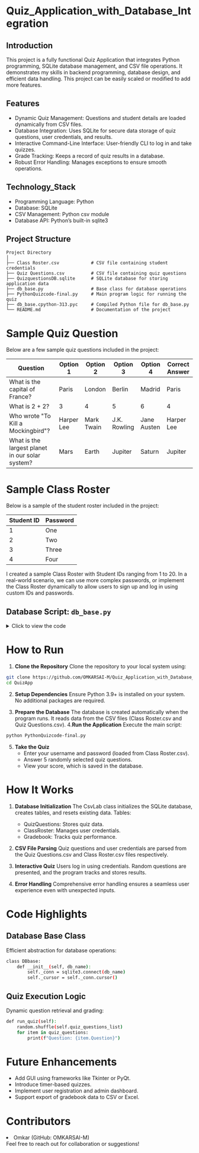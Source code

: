 # Quiz_Application_with_Database_Integration
## Introduction
  This project is a fully functional Quiz Application that integrates Python programming, SQLite database management, and CSV file operations. It demonstrates my skills in backend programming, database design, and efficient data handling. This project can be easily scaled or modified to add more features.
## Features
  <ul>
  <li>Dynamic Quiz Management: Questions and student details are loaded dynamically from CSV files.</li>
  <li>Database Integration: Uses SQLite for secure data storage of quiz questions, user credentials, and results.</li>
  <li>Interactive Command-Line Interface: User-friendly CLI to log in and take quizzes.</li>
  <li>Grade Tracking: Keeps a record of quiz results in a database.</li>
  <li>Robust Error Handling: Manages exceptions to ensure smooth operations.</li>
  </ul>
  
## Technology_Stack
  <ul>
  <li>Programming Language: Python</li>
  <li>Database: SQLite</li>
  <li>CSV Management: Python csv module</li>
  <li>Database API: Python’s built-in sqlite3</li>
  </ul>

## Project Structure

```plaintext
Project Directory
│
├── Class Roster.csv            # CSV file containing student credentials
├── Quiz Questions.csv          # CSV file containing quiz questions
├── QuizquestionsDB.sqlite      # SQLite database for storing application data
├── db_base.py                  # Base class for database operations
├── PythonQuizcode-final.py     # Main program logic for running the quiz
├── db_base.cpython-313.pyc     # Compiled Python file for db_base.py
└── README.md                   # Documentation of the project
```
# Sample Quiz Question
Below are a few sample quiz questions included in the project:

| Question                                   | Option 1    | Option 2    | Option 3    | Option 4    | Correct Answer |
|-------------------------------------------|-------------|-------------|-------------|-------------|----------------|
| What is the capital of France?            | Paris       | London      | Berlin      | Madrid      | Paris          |
| What is 2 + 2?                             | 3           | 4           | 5           | 6           | 4              |
| Who wrote "To Kill a Mockingbird"?        | Harper Lee  | Mark Twain  | J.K. Rowling| Jane Austen | Harper Lee     |
| What is the largest planet in our solar system? | Mars    | Earth       | Jupiter     | Saturn      | Jupiter        |

# Sample Class Roster
Below is a sample of the student roster included in the project: 

| Student ID       | Password  |
|-------------------|-----------|
| 1                 | One
| 2                 | Two       |
| 3                 | Three     |
| 4                 | Four      |

I created a sample Class Roster with Student IDs ranging from 1 to 20. In a real-world scenario, we can use more complex passwords, or implement the Class Roster dynamically to allow users to sign up and log in using custom IDs and passwords.
## Database Script: `db_base.py`

<details>
<summary>Click to view the code</summary>

```python
import sqlite3

class DBbase:
    _conn = None
    _cursor = None

    def __init__(self, db_name):
        self._db_name = db_name
        self.connect()

    def connect(self):
        self._conn = sqlite3.connect(self._db_name)
        self._cursor = self._conn.cursor()

    def execute_script(self, sql_string):
        self._cursor.executescript(sql_string)

    @property
    def get_cursor(self):
        return self._cursor

    @property
    def get_connection(self):
        return self._conn

    def reset_database(self):
        raise NotImplementedError("Must implement from derived class")

    def close_db(self):
        self._conn.close()
```
</details>

# How to Run
1. **Clone the Repository**
Clone the repository to your local system using:
```bash
git clone https://github.com/OMKARSAI-M/Quiz_Application_with_Database_Integration.git
cd QuizApp
```
2. **Setup Dependencies**
Ensure Python 3.9+ is installed on your system. No additional packages are required.

3. **Prepare the Database**
The database is created automatically when the program runs. It reads data from the CSV files (Class Roster.csv and Quiz Questions.csv).
4.**Run the Application**
Execute the main script:
```bash
python PythonQuizcode-final.py
```
5. **Take the Quiz**
    <ul>
    <li>Enter your username and password (loaded from Class Roster.csv).</li>
    <li>Answer 5 randomly selected quiz questions.</li>
    <li>View your score, which is saved in the database.</li>
    </ul>
  
# How It Works
1. **Database Initialization**
The CsvLab class initializes the SQLite database, creates tables, and resets existing data.
Tables:
    <ul>
    <li>QuizQuestions: Stores quiz data.</li>
    <li>ClassRoster: Manages user credentials.</li>
    <li>Gradebook: Tracks quiz performance.</li>
    </ul>
  
2. **CSV File Parsing**
Quiz questions and user credentials are parsed from the Quiz Questions.csv and Class Roster.csv files respectively.

3. **Interactive Quiz** 
Users log in using credentials. Random questions are presented, and the program tracks and stores results.

4. **Error Handling**
Comprehensive error handling ensures a seamless user experience even with unexpected inputs.

# Code Highlights
## Database Base Class
Efficient abstraction for database operations:
```bash
class DBbase:
    def __init__(self, db_name):
        self._conn = sqlite3.connect(db_name)
        self._cursor = self._conn.cursor()
```
## Quiz Execution Logic
Dynamic question retrieval and grading:
```bash
def run_quiz(self):
    random.shuffle(self.quiz_questions_list)
    for item in quiz_questions:
        print(f"Question: {item.Question}")
```
# Future Enhancements
<ul>
<li>Add GUI using frameworks like Tkinter or PyQt.</li>
<li>Introduce timer-based quizzes.</li>
<li>Implement user registration and admin dashboard.</li>
<li>Support export of gradebook data to CSV or Excel.</li>
</ul>

# Contributors
<li>Omkar (GitHub: OMKARSAI-M)</li>
Feel free to reach out for collaboration or suggestions!
